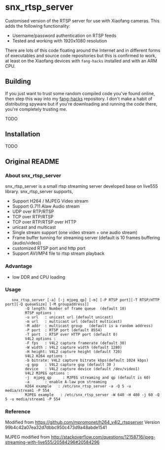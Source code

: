 # snx_rtsp_server

Customised version of the RTSP server for use with Xiaofang cameras. This adds
the following functionality:

* Username/password authentication on RTSP feeds
* Tested and working with 1920x1080 resolution

There are lots of this code floating around the Internet and in different
forms of executables and source code repositories but this is confirmed to
work, at least on the Xiaofang devices with `fang-hacks` installed and with an
ARM CPU.


## Building

If you just want to trust some random compiled code you've found online, then
step this way into my
[fang-hacks](https://github.com/davidjb/fang-hacks/tree/master/updates)
repository.  I don't make a habit of distributing spyware but if you're
downloading and running the code there, you're completely trusting me.

TODO


## Installation

TODO

## Original README

### About snx_rtsp_server

snx_rtsp_server is a small rtsp streaming server developed base on live555 library. snx_rtsp_server supports,

*  Support H264 / MJPEG Video stream
*  Support G.711 Alaw Audio stream
*  UDP over RTP/RTSP
*  TCP over RTP/RTSP
*  TCP over RTP/RTSP over HTTP
*  unicast and multicast
*  Single stream support (one video stream + one audio stream)
*  Frame buffer tunning for streaming server (default is 10 frames buffering (audio/video))
*  customized RTSP port and http port
*  Support AVI/MP4 file to rtsp stream playback

### Advantage

* low DDR and CPU loading

### Usage

```
   snx_rtsp_server [-a] [-j mjpeg_qp] [-m] [-P RTSP port][-T RTSP/HTTP port][-Q queueSize] [-M groupaddress]]
         -Q length: Number of frame queue  (default 10)
         RTSP options :
         -u url   : unicast url (default unicast)
         -m url   : multicast url (default multicast)
         -M addr  : multicast group   (default is a random address)
         -P port  : RTSP port (default 8554)
         -T port  : RTSP over HTTP port (default 0)
         V4L2 options :
         -F fps   : V4L2 capture framerate (default 30)
         -W width : V4L2 capture width (default 1280)
         -H height: V4L2 capture height (default 720)
         V4L2 H264 options :
         -b bitrate: V4L2 capture bitrate kbps(default 1024 kbps)
         -g gop   : V4L2 capture gop (default 30 )
         device   : V4L2 capture device (default /dev/video1)
         V4L2 MJPEG options :
         -j  mjpeg_qp     : MJPEG streaming and qp (default is 60)
         -a       : enable A-law pcm streaming
         H264 example   : /etc/snx_rtsp_server -a -Q 5 -u media/stream1 -P 554
         MJPEG example   : /etc/snx_rtsp_server -W 640 -H 480 -j 60 -Q 5 -u media/stream1 -P 554
```

### Reference

Modified from https://github.com/mpromonet/h264_v4l2_rtspserver
Version 99b4c42a07ea32d7dbbc950c473d9a48abde1541

MJPEG modified from http://stackoverflow.com/questions/12158716/jpeg-streaming-with-live555/20584296#20584296

